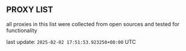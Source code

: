 ## PROXY LIST

all proxies in this list were collected from open sources and tested for functionality

last update: `2025-02-02 17:51:53.923250+00:00` UTC